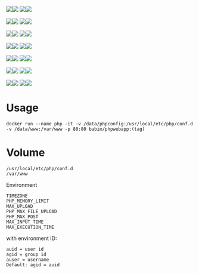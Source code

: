 [![](https://images.microbadger.com/badges/image/babim/phpwebapp:prestashop.apache.svg)](https://microbadger.com/images/babim/phpwebapp:prestashop.apache "Get your own image badge on microbadger.com")[![](https://images.microbadger.com/badges/version/babim/phpwebapp:prestashop.apache.svg)](https://microbadger.com/images/babim/phpwebapp:prestashop.apache "Get your own version badge on microbadger.com")
[![](https://images.microbadger.com/badges/image/babim/phpwebapp:prestashop.fpm.svg)](https://microbadger.com/images/babim/phpwebapp:prestashop.fpm "Get your own image badge on microbadger.com")[![](https://images.microbadger.com/badges/version/babim/phpwebapp:prestashop.fpm.svg)](https://microbadger.com/images/babim/phpwebapp:prestashop.fpm "Get your own version badge on microbadger.com")

[![](https://images.microbadger.com/badges/image/babim/phpwebapp:wordpress.apache.svg)](https://microbadger.com/images/babim/phpwebapp:wordpress.apache "Get your own image badge on microbadger.com")[![](https://images.microbadger.com/badges/version/babim/phpwebapp:wordpress.apache.svg)](https://microbadger.com/images/babim/phpwebapp:wordpress.apache "Get your own version badge on microbadger.com")
[![](https://images.microbadger.com/badges/image/babim/phpwebapp:wordpress.fpm.svg)](https://microbadger.com/images/babim/phpwebapp:wordpress.fpm "Get your own image badge on microbadger.com")[![](https://images.microbadger.com/badges/version/babim/phpwebapp:wordpress.fpm.svg)](https://microbadger.com/images/babim/phpwebapp:wordpress.fpm "Get your own version badge on microbadger.com")

[![](https://images.microbadger.com/badges/image/babim/phpwebapp:joomla.apache.svg)](https://microbadger.com/images/babim/phpwebapp:joomla.apache "Get your own image badge on microbadger.com")[![](https://images.microbadger.com/badges/version/babim/phpwebapp:joomla.apache.svg)](https://microbadger.com/images/babim/phpwebapp:joomla.apache "Get your own version badge on microbadger.com")
[![](https://images.microbadger.com/badges/image/babim/phpwebapp:joomla.fpm.svg)](https://microbadger.com/images/babim/phpwebapp:joomla.fpm "Get your own image badge on microbadger.com")[![](https://images.microbadger.com/badges/version/babim/phpwebapp:joomla.fpm.svg)](https://microbadger.com/images/babim/phpwebapp:joomla.fpm "Get your own version badge on microbadger.com")

[![](https://images.microbadger.com/badges/image/babim/phpwebapp:phpbb.apache.svg)](https://microbadger.com/images/babim/phpwebapp:phpbb.apache "Get your own image badge on microbadger.com")[![](https://images.microbadger.com/badges/version/babim/phpwebapp:phpbb.apache.svg)](https://microbadger.com/images/babim/phpwebapp:phpbb.apache "Get your own version badge on microbadger.com")
[![](https://images.microbadger.com/badges/image/babim/phpwebapp:phpbb.fpm.svg)](https://microbadger.com/images/babim/phpwebapp:phpbb.fpm "Get your own image badge on microbadger.com")[![](https://images.microbadger.com/badges/version/babim/phpwebapp:phpbb.fpm.svg)](https://microbadger.com/images/babim/phpwebapp:phpbb.fpm "Get your own version badge on microbadger.com")

[![](https://images.microbadger.com/badges/image/babim/phpwebapp:smf.apache.svg)](https://microbadger.com/images/babim/phpwebapp:smf.apache "Get your own image badge on microbadger.com")[![](https://images.microbadger.com/badges/version/babim/phpwebapp:smf.apache.svg)](https://microbadger.com/images/babim/phpwebapp:smf.apache "Get your own version badge on microbadger.com")
[![](https://images.microbadger.com/badges/image/babim/phpwebapp:smf.fpm.svg)](https://microbadger.com/images/babim/phpwebapp:smf.fpm "Get your own image badge on microbadger.com")[![](https://images.microbadger.com/badges/version/babim/phpwebapp:smf.fpm.svg)](https://microbadger.com/images/babim/phpwebapp:smf.fpm "Get your own version badge on microbadger.com")

[![](https://images.microbadger.com/badges/image/babim/phpwebapp:owncloud.apache.svg)](https://microbadger.com/images/babim/phpwebapp:owncloud.apache "Get your own image badge on microbadger.com")[![](https://images.microbadger.com/badges/version/babim/phpwebapp:owncloud.apache.svg)](https://microbadger.com/images/babim/phpwebapp:owncloud.apache "Get your own version badge on microbadger.com")
[![](https://images.microbadger.com/badges/image/babim/phpwebapp:owncloud.fpm.svg)](https://microbadger.com/images/babim/phpwebapp:owncloud.fpm "Get your own image badge on microbadger.com")[![](https://images.microbadger.com/badges/version/babim/phpwebapp:owncloud.fpm.svg)](https://microbadger.com/images/babim/phpwebapp:owncloud.fpm "Get your own version badge on microbadger.com")

[![](https://images.microbadger.com/badges/image/babim/phpwebapp:drupal.apache.svg)](https://microbadger.com/images/babim/phpwebapp:drupal.apache "Get your own image badge on microbadger.com")[![](https://images.microbadger.com/badges/version/babim/phpwebapp:drupal.apache.svg)](https://microbadger.com/images/babim/phpwebapp:drupal.apache "Get your own version badge on microbadger.com")
[![](https://images.microbadger.com/badges/image/babim/phpwebapp:drupal.fpm.svg)](https://microbadger.com/images/babim/phpwebapp:drupal.fpm "Get your own image badge on microbadger.com")[![](https://images.microbadger.com/badges/version/babim/phpwebapp:drupal.fpm.svg)](https://microbadger.com/images/babim/phpwebapp:drupal.fpm "Get your own version badge on microbadger.com")

# Usage
```
docker run --name php -it -v /data/phpconfig:/usr/local/etc/php/conf.d -v /data/www:/var/www -p 80:80 babim/phpwebapp:(tag)
```
# Volume
```
/usr/local/etc/php/conf.d
/var/www
```
Environment
```
TIMEZONE
PHP_MEMORY_LIMIT
MAX_UPLOAD
PHP_MAX_FILE_UPLOAD
PHP_MAX_POST
MAX_INPUT_TIME
MAX_EXECUTION_TIME
```
with environment ID:
```
auid = user id
agid = group id
auser = username
Default: agid = auid
```
